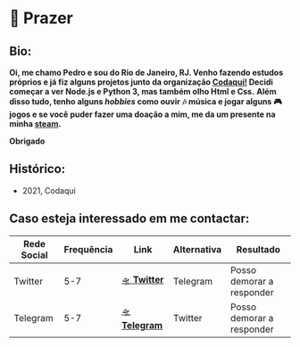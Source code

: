 # 👋 Prazer

**Bio:**
 - 
**Oi, me chamo Pedro e sou do Rio de Janeiro, RJ. Venho fazendo estudos próprios e já fiz alguns projetos junto da organização [Codaqui!](https://codaqui.dev) Decidi começar a ver Node.js e Python 3, mas também olho Html e Css.**
**Além disso tudo, tenho alguns *hobbies* como ouvir 🎶 música e jogar alguns 🎮 jogos e se você puder fazer uma doação a mim, me da um presente na minha [steam](https://store.steampowered.com/digitalgiftcards/).**

**Obrigado**

**Histórico:**
 - 
 - 2021, Codaqui

**Caso esteja interessado em me contactar:**
 - 
| Rede Social | Frequência | Link | Alternativa | Resultado |
| --- | --- | --- | --- | --- |
| Twitter | 5-7 | [🛸 **Twitter**](https://twitter.com/pedrocvaranda)  | Telegram | Posso demorar a responder |
| Telegram | 5-7 | [🛸 **Telegram**](https://t.me/pcvaranda)  | Twitter | Posso demorar a responder |
